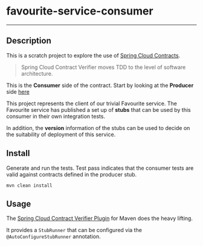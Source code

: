 # favourite-service-consumer
***
## Description

This is a scratch project to explore the use of [Spring Cloud Contracts](https://spring.io/projects/spring-cloud-contract).

> Spring Cloud Contract Verifier moves TDD to the level of software architecture.

This is the **Consumer** side of the contract. Start by looking at the **Producer** side [here](https://github.com/jamiebrowning/favourite-service-producer)

This project represents the client of our trivial Favourite service. The Favourite service has published a set up of **stubs** that can be used by this consumer in their own integration tests.

In addition, the **version** information of the stubs can be used to decide on the suitability of deployment of this service.

## Install

Generate and run the tests. Test pass indicates that the consumer tests are valid against contracts defined in the producer stub.

```mvn clean install```

## Usage

 The [Spring Cloud Contract Verifier Plugin](https://cloud.spring.io/spring-cloud-contract/reference/html/maven-project.html) for Maven does the heavy lifting.
 
 It provides a `StubRunner` that can be configured via the `@AutoConfigureStubRunner` annotation.
